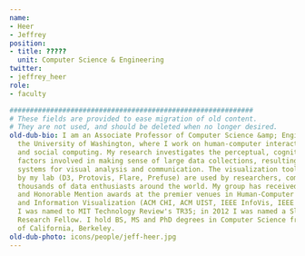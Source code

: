 ```yaml
---
name:
- Heer
- Jeffrey
position:
- title: ?????
  unit: Computer Science & Engineering
twitter:
- jeffrey_heer
role:
- faculty

############################################################
# These fields are provided to ease migration of old content.
# They are not used, and should be deleted when no longer desired.
old-dub-bio: I am an Associate Professor of Computer Science &amp; Engineering at
  the University of Washington, where I work on human-computer interaction, visualization
  and social computing. My research investigates the perceptual, cognitive and social
  factors involved in making sense of large data collections, resulting in new interactive
  systems for visual analysis and communication. The visualization tools developed
  by my lab (D3, Protovis, Flare, Prefuse) are used by researchers, companies and
  thousands of data enthusiasts around the world. My group has received Best Paper
  and Honorable Mention awards at the premier venues in Human-Computer Interaction
  and Information Visualization (ACM CHI, ACM UIST, IEEE InfoVis, IEEE VAST). In 2009
  I was named to MIT Technology Review's TR35; in 2012 I was named a Sloan Foundation
  Research Fellow. I hold BS, MS and PhD degrees in Computer Science from the University
  of California, Berkeley.
old-dub-photo: icons/people/jeff-heer.jpg
---
```

